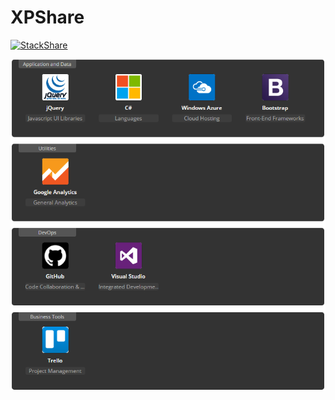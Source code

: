 # XPShare 
 [![StackShare](https://img.shields.io/badge/tech-stack-0690fa.svg?style=flat)](https://stackshare.io/laurentem0514/xpshare-app)

![Alt text](readme-content/XPShareStacks.PNG?raw=true "XPShare Stacks")
